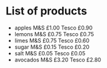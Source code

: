 # List of products
- apples M&S £1.00 Tesco £0.90
- lemons M&S £0.75 Tesco £0.75
- limes M&S £0.75 Tesco £0.60
- sugar M&S £0.15 Tesco £0.20
- salt M&S £0.05 Tesco £0.05
- avocados M&S £3.20 Tesco £2.80

